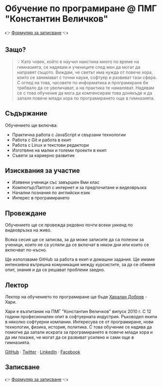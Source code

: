 # Обучение по програмиране @ ПМГ "Константин Величков"

👉 [Формуляр за записване][] 👈

## Защо?

> 💡 Като човек, който е научил наистина много по време на гимназията, се надявам и учениците след мен да могат да направят същото.
Виждам, че светът има нужда от повече хора, които се занимават с точни науки, софтуер и развиват тази сфера.
С оглед на това, часовете по информатика и програмиране би трябвало да се увеличават, а на практика те намаляват.
Надявам се с това обучение да мога да компенсирам това донякъде и да запаля повече млади хора по програмирането още в гимназията.


## Съдържание

Обучението ще включва:

- Практична работа с JavaScript и свързани технологии
- Работа с Git и работа в екип
- Работа с Linux и текстови редактори
- Изготвяне на малки и големи проекти в екип
- Съвети за кариерно развитие

## Изисквания за участие

- Изявени ученици със завършен 8ми клас
- Компютър/Лаптоп с интернет и за предпочитане и видеовръзка
- Начални познания по английски език
- Интерес в програмирането

## Провеждане

Обучението ще се провежда редовно почти всеки уикенд по видеовръзка на живо.

Всяка сесия ще се записва, за да може записите да са полезни за ученици, които не са успяли да се включат
в някои дни или които се включват по-късно.

Ще използваме GitHub за работа в екип и домашни задания.
Ще имаме интензивна вътрешна комуникация между курсистите, за да се обменя опит, знания и да се решават проблеми заедно.

## Лектор

Лектор на обучението по програмиране ще бъде [Харалан Добрев](https://hkdobrev.com) - Хари.

Хари е възпитаник на ПМГ "Константин Величков" випуск 2010 г. С 12 години професионален опит в софтуерната индустрия.
Ръководел екипи в няколко софтуерни компании. Интересува се от програмиране, нови технологии, физика, история, политика.
С това обучение се надява да помогне да запали искрата за програмирането в повече млади хора и да им покаже,
че могат да се развиват усилено и сами още в гимназията.

[GitHub](https://github.com/hkdobrev) &middot;
[Twitter](https://twitter.com/hkdobrev) &middot;
[LinkedIn](https://www.linkedin.com/in/hkdobrev) &middot;
[Facebook](https://www.facebook.com/hkdobrev)

## Записване

👉 [Формуляр за записване][] 👈

[Формуляр за записване]: https://forms.gle/smn3qfrJReiikuEy5
